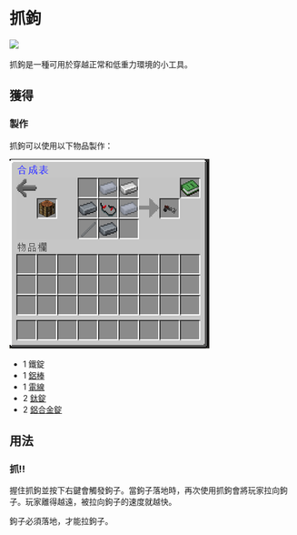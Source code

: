 # 抓鉤

![](https://camo.githubusercontent.com/0134f748a345852cc4c1c5dd854c8f91c4d433176f0b944648a3aeb61eb6460f/68747470733a2f2f692e696d6775722e636f6d2f776c68504e70322e676966)

抓鉤是一種可用於穿越正常和低重力環境的小工具。

## 獲得

### 製作

抓鉤可以使用以下物品製作：

![](<../.gitbook/assets/image (206).png>)

* 1 鐵錠
* 1 [鋁棒](aluminium-rod.md)
* 1 [電線](wire.md)
* 2 [鈦錠](titanium-ingot.md)
* 2 [鋁合金錠](aluminium-alloy-ingot.md)

## 用法

### 抓!!

握住抓鉤並按下右鍵會觸發鉤子。當鉤子落地時，再次使用抓鉤會將玩家拉向鉤子。玩家離得越遠，被拉向鉤子的速度就越快。

鉤子必須落地，才能拉鉤子。
